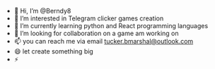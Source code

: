 - 👋 Hi, I’m @Berndy8
- 👀 I’m interested in Telegram clicker games creation 
- 🌱 I’m currently learning python and React programming languages 
- 💞️ I’m looking for collaboration on a game am working on 
- 📫 you can reach me via email tucker.bmarshal@outlook.com
- 😄 let create something big
- ⚡ 

<!---
Berndy8/Berndy8 is a ✨ special ✨ repository because its `README.md` (this file) appears on your GitHub profile.
You can click the Preview link to take a look at your changes.
--->
